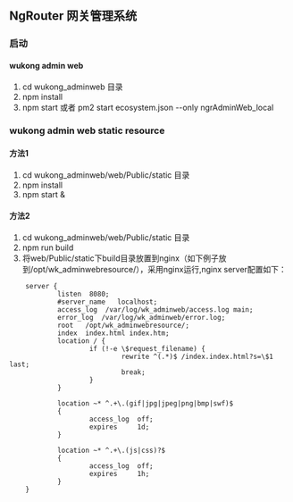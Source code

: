## NgRouter 网关管理系统

### 启动

#### wukong admin web 
1. cd wukong_adminweb 目录
2. npm install 
3. npm start 或者 pm2 start ecosystem.json --only ngrAdminWeb_local

### wukong admin web static resource
#### 方法1
1. cd wukong_adminweb/web/Public/static 目录
2. npm install
3. npm start &

#### 方法2
1. cd wukong_adminweb/web/Public/static 目录
2. npm run build
3. 将web/Public/static下build目录放置到nginx（如下例子放到/opt/wk_adminwebresource/），采用nginx运行,nginx server配置如下：

````
    server {
            listen  8080;
            #server_name   localhost;
            access_log  /var/log/wk_adminweb/access.log main;
            error_log  /var/log/wk_adminweb/error.log;
            root   /opt/wk_adminwebresource/;
            index  index.html index.htm;
            location / {
                    if (!-e \$request_filename) {
                            rewrite ^(.*)$ /index.index.html?s=\$1 last;
                            break;
                    }
            }

            location ~* ^.+\.(gif|jpg|jpeg|png|bmp|swf)$
            {
                    access_log  off;
                    expires     1d;
            }

            location ~* ^.+\.(js|css)?$
            {
                    access_log  off;
                    expires     1h;
            }
    }


````
  

